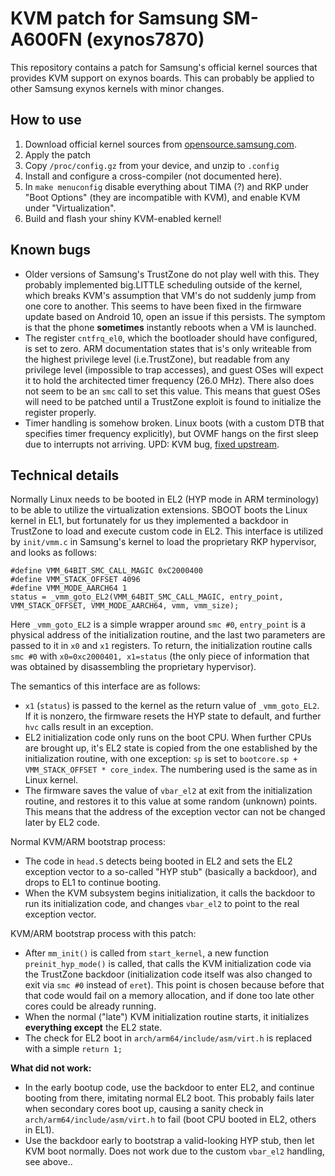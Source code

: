 # KVM patch for Samsung SM-A600FN (exynos7870)

This repository contains a patch for Samsung's official kernel sources that provides KVM support on exynos boards. This can probably be applied to other Samsung exynos kernels with minor changes.

## How to use

1. Download official kernel sources from [opensource.samsung.com](https://opensource.samsung.com/uploadList?menuItem=mobile&classification1=mobile_phone).
2. Apply the patch
3. Copy `/proc/config.gz` from your device, and unzip to `.config`
4. Install and configure a cross-compiler (not documented here).
5. In `make menuconfig` disable everything about TIMA (?) and RKP under "Boot Options" (they are incompatible with KVM), and enable KVM under "Virtualization".
6. Build and flash your shiny KVM-enabled kernel!

## Known bugs

* Older versions of Samsung's TrustZone do not play well with this. They probably implemented big.LITTLE scheduling outside of the kernel, which breaks KVM's assumption that VM's do not suddenly jump from one core to another. This seems to have been fixed in the firmware update based on Android 10, open an issue if this persists. The symptom is that the phone **sometimes** instantly reboots when a VM is launched.
* The register `cntfrq_el0`, which the bootloader should have configured, is set to zero. ARM documentation states that is's only writeable from the highest privilege level (i.e.TrustZone), but readable from any privilege level (impossible to trap accesses), and guest OSes will expect it to hold the architected timer frequency (26.0 MHz). There also does not seem to be an `smc` call to set this value. This means that guest OSes will need to be patched until a TrustZone exploit is found to initialize the register properly.
* Timer handling is somehow broken. Linux boots (with a custom DTB that specifies timer frequency explicitly), but OVMF hangs on the first sleep due to interrupts not arriving. UPD: KVM bug, [fixed upstream](https://github.com/torvalds/linux/commit/f120cd6533d21075ab103ae6c225b1697853660d).

## Technical details

Normally Linux needs to be booted in EL2 (HYP mode in ARM terminology) to be able to utilize the virtualization extensions. SBOOT boots the Linux kernel in EL1, but fortunately for us they implemented a backdoor in TrustZone to load and execute custom code in EL2. This interface is utilized by `init/vmm.c` in Samsung's kernel to load the proprietary RKP hypervisor, and looks as follows:

```
#define VMM_64BIT_SMC_CALL_MAGIC 0xC2000400
#define VMM_STACK_OFFSET 4096
#define VMM_MODE_AARCH64 1
status = _vmm_goto_EL2(VMM_64BIT_SMC_CALL_MAGIC, entry_point, VMM_STACK_OFFSET, VMM_MODE_AARCH64, vmm, vmm_size);
```

Here `_vmm_goto_EL2` is a simple wrapper around `smc #0`, `entry_point` is a physical address of the initialization routine, and the last two parameters are passed to it in `x0` and `x1` registers. To return, the initialization routine calls `smc #0` with `x0=0xc2000401, x1=status` (the only piece of information that was obtained by disassembling the proprietary hypervisor).

The semantics of this interface are as follows:
* `x1` (`status`) is passed to the kernel as the return value of `_vmm_goto_EL2`. If it is nonzero, the firmware resets the HYP state to default, and further `hvc` calls result in an exception.
* EL2 initialization code only runs on the boot CPU. When further CPUs are brought up, it's EL2 state is copied from the one established by the initialization routine, with one exception: `sp` is set to `bootcore.sp + VMM_STACK_OFFSET * core_index`. The numbering used is the same as in Linux kernel.
* The firmware saves the value of `vbar_el2` at exit from the initialization routine, and restores it to this value at some random (unknown) points. This means that the address of the exception vector can not be changed later by EL2 code.

Normal KVM/ARM bootstrap process:
* The code in `head.S` detects being booted in EL2 and sets the EL2 exception vector to a so-called "HYP stub" (basically a backdoor), and drops to EL1 to continue booting.
* When the KVM subsystem begins initialization, it calls the backdoor to run its initialization code, and changes `vbar_el2` to point to the real exception vector.

KVM/ARM bootstrap process with this patch:
* After `mm_init()` is called from `start_kernel`, a new function `preinit_hyp_mode()` is called, that calls the KVM initialization code via the TrustZone backdoor (initialization code itself was also changed to exit via `smc #0` instead of `eret`). This point is chosen because before that that code would fail on a memory allocation, and if done too late other cores could be already running.
* When the normal ("late") KVM initialization routine starts, it initializes **everything except** the EL2 state.
* The check for EL2 boot in `arch/arm64/include/asm/virt.h` is replaced with a simple `return 1;`

**What did not work:**
* In the early bootup code, use the backdoor to enter EL2, and continue booting from there, imitating normal EL2 boot. This probably fails later when secondary cores boot up, causing a sanity check in `arch/arm64/include/asm/virt.h` to fail (boot CPU booted in EL2, others in EL1).
* Use the backdoor early to bootstrap a valid-looking HYP stub, then let KVM boot normally. Does not work due to the custom `vbar_el2` handling, see above..
